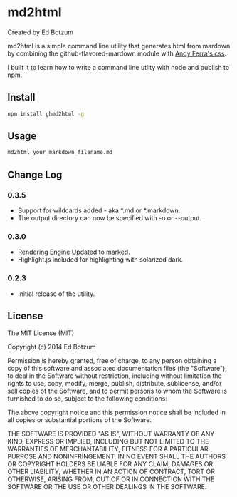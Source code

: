 md2html
=======

Created by Ed Botzum

md2html is a simple command line utility that generates html from mardown by combining the github-flavored-mardown module with [Andy Ferra's css](https://gist.github.com/andyferra/2554919#file-github-css).

I built it to learn how to write a command line utlity with node and publish to npm.

Install
-------

```bash
npm install ghmd2html -g
```

Usage
-------

```bash
md2html your_markdown_filename.md
```

Change Log
------------------

### 0.3.5

  * Support for wildcards added - aka *.md or *.markdown.
  * The output directory can now be specified with -o or --output.

### 0.3.0

  * Rendering Engine Updated to marked.
  * Highlight.js included for highlighting with solarized dark.

### 0.2.3

  * Initial release of the utility.

License
------------------

The MIT License (MIT)

Copyright (c) 2014 Ed Botzum

Permission is hereby granted, free of charge, to any person obtaining a copy
of this software and associated documentation files (the "Software"), to deal
in the Software without restriction, including without limitation the rights
to use, copy, modify, merge, publish, distribute, sublicense, and/or sell
copies of the Software, and to permit persons to whom the Software is
furnished to do so, subject to the following conditions:

The above copyright notice and this permission notice shall be included in
all copies or substantial portions of the Software.

THE SOFTWARE IS PROVIDED "AS IS", WITHOUT WARRANTY OF ANY KIND, EXPRESS OR
IMPLIED, INCLUDING BUT NOT LIMITED TO THE WARRANTIES OF MERCHANTABILITY,
FITNESS FOR A PARTICULAR PURPOSE AND NONINFRINGEMENT. IN NO EVENT SHALL THE
AUTHORS OR COPYRIGHT HOLDERS BE LIABLE FOR ANY CLAIM, DAMAGES OR OTHER
LIABILITY, WHETHER IN AN ACTION OF CONTRACT, TORT OR OTHERWISE, ARISING FROM,
OUT OF OR IN CONNECTION WITH THE SOFTWARE OR THE USE OR OTHER DEALINGS IN
THE SOFTWARE.
